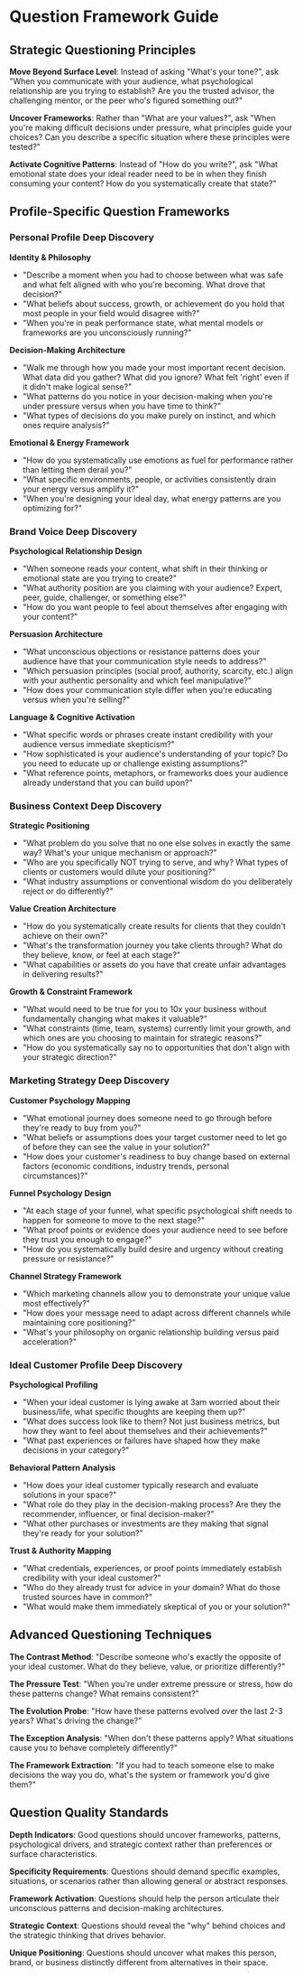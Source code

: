# Question Framework Guide

## Strategic Questioning Principles

**Move Beyond Surface Level**: Instead of asking "What's your tone?", ask "When you communicate with your audience, what psychological relationship are you trying to establish? Are you the trusted advisor, the challenging mentor, or the peer who's figured something out?"

**Uncover Frameworks**: Rather than "What are your values?", ask "When you're making difficult decisions under pressure, what principles guide your choices? Can you describe a specific situation where these principles were tested?"

**Activate Cognitive Patterns**: Instead of "How do you write?", ask "What emotional state does your ideal reader need to be in when they finish consuming your content? How do you systematically create that state?"

## Profile-Specific Question Frameworks

### Personal Profile Deep Discovery

**Identity & Philosophy**
- "Describe a moment when you had to choose between what was safe and what felt aligned with who you're becoming. What drove that decision?"
- "What beliefs about success, growth, or achievement do you hold that most people in your field would disagree with?"
- "When you're in peak performance state, what mental models or frameworks are you unconsciously running?"

**Decision-Making Architecture**
- "Walk me through how you made your most important recent decision. What data did you gather? What did you ignore? What felt 'right' even if it didn't make logical sense?"
- "What patterns do you notice in your decision-making when you're under pressure versus when you have time to think?"
- "What types of decisions do you make purely on instinct, and which ones require analysis?"

**Emotional & Energy Framework**
- "How do you systematically use emotions as fuel for performance rather than letting them derail you?"
- "What specific environments, people, or activities consistently drain your energy versus amplify it?"
- "When you're designing your ideal day, what energy patterns are you optimizing for?"

### Brand Voice Deep Discovery

**Psychological Relationship Design**
- "When someone reads your content, what shift in their thinking or emotional state are you trying to create?"
- "What authority position are you claiming with your audience? Expert, peer, guide, challenger, or something else?"
- "How do you want people to feel about themselves after engaging with your content?"

**Persuasion Architecture**
- "What unconscious objections or resistance patterns does your audience have that your communication style needs to address?"
- "Which persuasion principles (social proof, authority, scarcity, etc.) align with your authentic personality and which feel manipulative?"
- "How does your communication style differ when you're educating versus when you're selling?"

**Language & Cognitive Activation**
- "What specific words or phrases create instant credibility with your audience versus immediate skepticism?"
- "How sophisticated is your audience's understanding of your topic? Do you need to educate up or challenge existing assumptions?"
- "What reference points, metaphors, or frameworks does your audience already understand that you can build upon?"

### Business Context Deep Discovery

**Strategic Positioning**
- "What problem do you solve that no one else solves in exactly the same way? What's your unique mechanism or approach?"
- "Who are you specifically NOT trying to serve, and why? What types of clients or customers would dilute your positioning?"
- "What industry assumptions or conventional wisdom do you deliberately reject or do differently?"

**Value Creation Architecture**
- "How do you systematically create results for clients that they couldn't achieve on their own?"
- "What's the transformation journey you take clients through? What do they believe, know, or feel at each stage?"
- "What capabilities or assets do you have that create unfair advantages in delivering results?"

**Growth & Constraint Framework**
- "What would need to be true for you to 10x your business without fundamentally changing what makes it valuable?"
- "What constraints (time, team, systems) currently limit your growth, and which ones are you choosing to maintain for strategic reasons?"
- "How do you systematically say no to opportunities that don't align with your strategic direction?"

### Marketing Strategy Deep Discovery

**Customer Psychology Mapping**
- "What emotional journey does someone need to go through before they're ready to buy from you?"
- "What beliefs or assumptions does your target customer need to let go of before they can see the value in your solution?"
- "How does your customer's readiness to buy change based on external factors (economic conditions, industry trends, personal circumstances)?"

**Funnel Psychology Design**
- "At each stage of your funnel, what specific psychological shift needs to happen for someone to move to the next stage?"
- "What proof points or evidence does your audience need to see before they trust you enough to engage?"
- "How do you systematically build desire and urgency without creating pressure or resistance?"

**Channel Strategy Framework**
- "Which marketing channels allow you to demonstrate your unique value most effectively?"
- "How does your message need to adapt across different channels while maintaining core positioning?"
- "What's your philosophy on organic relationship building versus paid acceleration?"

### Ideal Customer Profile Deep Discovery

**Psychological Profiling**
- "When your ideal customer is lying awake at 3am worried about their business/life, what specific thoughts are keeping them up?"
- "What does success look like to them? Not just business metrics, but how they want to feel about themselves and their achievements?"
- "What past experiences or failures have shaped how they make decisions in your category?"

**Behavioral Pattern Analysis**
- "How does your ideal customer typically research and evaluate solutions in your space?"
- "What role do they play in the decision-making process? Are they the recommender, influencer, or final decision-maker?"
- "What other purchases or investments are they making that signal they're ready for your solution?"

**Trust & Authority Mapping**
- "What credentials, experiences, or proof points immediately establish credibility with your ideal customer?"
- "Who do they already trust for advice in your domain? What do those trusted sources have in common?"
- "What would make them immediately skeptical of you or your solution?"

## Advanced Questioning Techniques

**The Contrast Method**: "Describe someone who's exactly the opposite of your ideal customer. What do they believe, value, or prioritize differently?"

**The Pressure Test**: "When you're under extreme pressure or stress, how do these patterns change? What remains consistent?"

**The Evolution Probe**: "How have these patterns evolved over the last 2-3 years? What's driving the change?"

**The Exception Analysis**: "When don't these patterns apply? What situations cause you to behave completely differently?"

**The Framework Extraction**: "If you had to teach someone else to make decisions the way you do, what's the system or framework you'd give them?"

## Question Quality Standards

**Depth Indicators**: Good questions should uncover frameworks, patterns, psychological drivers, and strategic context rather than preferences or surface characteristics.

**Specificity Requirements**: Questions should demand specific examples, situations, or scenarios rather than allowing general or abstract responses.

**Framework Activation**: Questions should help the person articulate their unconscious patterns and decision-making architectures.

**Strategic Context**: Questions should reveal the "why" behind choices and the strategic thinking that drives behavior.

**Unique Positioning**: Questions should uncover what makes this person, brand, or business distinctly different from alternatives in their space.